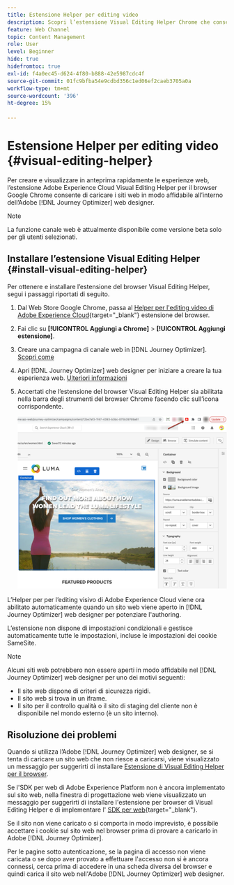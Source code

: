 ```yaml
---
title: Estensione Helper per editing video
description: Scopri l’estensione Visual Editing Helper Chrome che consente di creare e visualizzare in anteprima pagine web in Journey Optimizer
feature: Web Channel
topic: Content Management
role: User
level: Beginner
hide: true
hidefromtoc: true
exl-id: f4a0ec45-d624-4f80-b888-42e5987cdc4f
source-git-commit: 01fc9bfba54e9cdbd356c1ed06ef2caeb3705a0a
workflow-type: tm+mt
source-wordcount: '396'
ht-degree: 15%

---
```


# Estensione Helper per editing video {#visual-editing-helper}

Per creare e visualizzare in anteprima rapidamente le esperienze web, l’estensione Adobe Experience Cloud Visual Editing Helper per il browser Google Chrome consente di caricare i siti web in modo affidabile all’interno dell’Adobe [!DNL Journey Optimizer] web designer.

>[!NOTE]
>
>La funzione canale web è attualmente disponibile come versione beta solo per gli utenti selezionati.

## Installare l’estensione Visual Editing Helper {#install-visual-editing-helper}

Per ottenere e installare l’estensione del browser Visual Editing Helper, segui i passaggi riportati di seguito.

1. Dal Web Store Google Chrome, passa al [Helper per l&#39;editing video di Adobe Experience Cloud](https://chrome.google.com/webstore/detail/adobe-experience-cloud-vi/kgmjjkfjacffaebgpkpcllakjifppnca){target="_blank"} estensione del browser.

1. Fai clic su **[!UICONTROL Aggiungi a Chrome]** > **[!UICONTROL Aggiungi estensione]**.

1. Creare una campagna di canale web in [!DNL Journey Optimizer]. [Scopri come](author-web.md#create-web-campaign)

1. Apri [!DNL Journey Optimizer] web designer per iniziare a creare la tua esperienza web. [Ulteriori informazioni](author-web.md)

1. Accertati che l’estensione del browser Visual Editing Helper sia abilitata nella barra degli strumenti del browser Chrome facendo clic sull’icona corrispondente.

   ![](assets/web-visual-editing-extension.png)

L’Helper per per l’editing visivo di Adobe Experience Cloud viene ora abilitato automaticamente quando un sito web viene aperto in [!DNL Journey Optimizer] web designer per potenziare l&#39;authoring.

L’estensione non dispone di impostazioni condizionali e gestisce automaticamente tutte le impostazioni, incluse le impostazioni dei cookie SameSite.

>[!NOTE]
>
>Alcuni siti web potrebbero non essere aperti in modo affidabile nel [!DNL Journey Optimizer] web designer per uno dei motivi seguenti:
>
> * Il sito web dispone di criteri di sicurezza rigidi.
> * Il sito web si trova in un iframe.
> * Il sito per il controllo qualità o il sito di staging del cliente non è disponibile nel mondo esterno (è un sito interno).


## Risoluzione dei problemi

Quando si utilizza l’Adobe [!DNL Journey Optimizer] web designer, se si tenta di caricare un sito web che non riesce a caricarsi, viene visualizzato un messaggio per suggerirti di installare [Estensione di Visual Editing Helper per il browser](#install-visual-editing-helper).

Se l&#39;SDK per web di Adobe Experience Platform non è ancora implementato sul sito web, nella finestra di progettazione web viene visualizzato un messaggio per suggerirti di installare l&#39;estensione per browser di Visual Editing Helper e di implementare l&#39; [SDK per web](https://experienceleague.adobe.com/docs/platform-learn/implement-web-sdk/overview.html?lang=it){target="_blank"}.

Se il sito non viene caricato o si comporta in modo imprevisto, è possibile accettare i cookie sul sito web nel browser prima di provare a caricarlo in Adobe [!DNL Journey Optimizer].

Per le pagine sotto autenticazione, se la pagina di accesso non viene caricata o se dopo aver provato a effettuare l&#39;accesso non si è ancora connessi, cerca prima di accedere in una scheda diversa del browser e quindi carica il sito web nell&#39;Adobe [!DNL Journey Optimizer] web designer.
